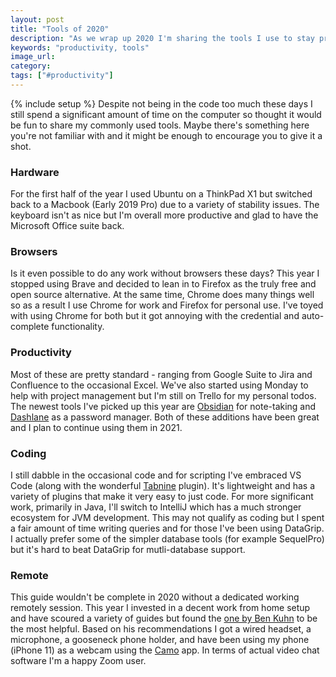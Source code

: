 ```yaml
---
layout: post
title: "Tools of 2020"
description: "As we wrap up 2020 I'm sharing the tools I use to stay productive and get work done."
keywords: "productivity, tools"
image_url: 
category: 
tags: ["#productivity"]
---
```

{% include setup %}
Despite not being in the code too much these days I still spend a significant amount of time on the computer so thought it would be fun to share my commonly used tools. Maybe there's something here you're not familiar with and it might be enough to encourage you to give it a shot.

### Hardware
For the first half of the year I used Ubuntu on a ThinkPad X1 but switched back to a Macbook (Early 2019 Pro) due to a variety of stability issues. The keyboard isn't as nice but I'm overall more productive and glad to have the Microsoft Office suite back.

### Browsers
Is it even possible to do any work without browsers these days? This year I stopped using Brave and decided to lean in to Firefox as the truly free and open source alternative. At the same time, Chrome does many things well so as a result I use Chrome for work and Firefox for personal use. I've toyed with using Chrome for both but it got annoying with the credential and auto-complete functionality.

### Productivity
Most of these are pretty standard - ranging from Google Suite to Jira and Confluence to the occasional Excel. We've also started using Monday to help with project management but I'm still on Trello for my personal todos. The newest tools I've picked up this year are [Obsidian](https://obsidian.md/) for note-taking and [Dashlane](https://www.dashlane.com/) as a password manager. Both of these additions have been great and I plan to continue using them in 2021.

### Coding
I still dabble in the occasional code and for scripting I've embraced VS Code (along with the wonderful [Tabnine](https://www.tabnine.com/) plugin). It's lightweight and has a variety of plugins that make it very easy to just code. For more significant work, primarily in Java, I'll switch to IntelliJ which has a much stronger ecosystem for JVM development. This may not qualify as coding but I spent a fair amount of time writing queries and for those I've been using DataGrip. I actually prefer some of the simpler database tools (for example SequelPro) but it's hard to beat DataGrip for mutli-database support.

### Remote
This guide wouldn't be complete in 2020 without a dedicated working remotely session. This year I invested in a decent work from home setup and have scoured a variety of guides but found the [one by Ben Kuhn](https://www.benkuhn.net/vc/) to be the most helpful. Based on his recommendations I got a wired headset, a microphone, a gooseneck phone holder, and have been using my phone (iPhone 11) as a webcam using the [Camo](https://reincubate.com/camo/) app. In terms of actual video chat software I'm a happy Zoom user.
